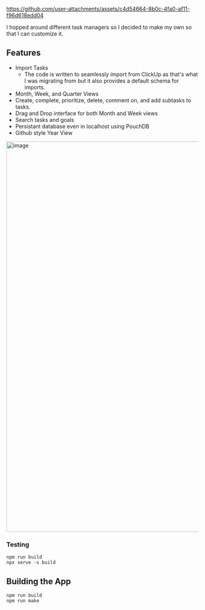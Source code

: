 https://github.com/user-attachments/assets/c4d54664-8b0c-4fa0-af11-f96d618edd04

I hopped around different task managers so I decided to make my own so that I can customize it.

## Features
- Import Tasks
  - The code is written to seamlessly import from ClickUp as that's what I was migrating from but it also provides a default schema for imports.
- Month, Week, and Quarter Views
- Create, complete, prioritize, delete, comment on, and add subtasks to tasks.
- Drag and Drop interface for both Month and Week views
- Search tasks and goals
- Persistant database even in localhost using PouchDB
- Github style Year View
<img width="1020" alt="image" src="https://github.com/user-attachments/assets/6932e4ec-99b1-48cd-ac32-da7009d61d9a" />


### Testing
```
npm run build
npx serve -s build
```

## Building the App
```
npm run build
npm run make
```

